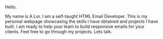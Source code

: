 Hello.

My name is A Lor. I am a self-taught HTML Email Developer. This is my personal webpage showcasing the skills I have obtained and projects I have built. I am ready to help your team to build responsive emails for your clients. Feel free to go through my projects. Lets talk.
